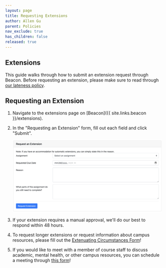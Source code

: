 ```yaml
---
layout: page
title: Requesting Extensions
author: Allen Gu
parent: Policies
nav_exclude: true
has_children: false
released: true
---
```


## Extensions

This guide walks through how to submit an extension request through Beacon. Before requesting an extension, please make sure to read through [our lateness policy](/policies#lateness).

## Requesting an Extension

1. Navigate to the extensions page on [Beacon]({{ site.links.beacon }}/extensions).
2. In the "Requesting an Extension" form, fill out each field and click "Submit".

   ![Extensions form](extensions-form.png)

3. If your extension requires a manual approval, we'll do our best to respond within 48 hours.
4. To request longer extensions or request information about campus resources, please fill out the [Extenuating Circumstances Form](https://forms.gle/ttnxv8qjGmfYr3Hg9)!
5. If you would like to meet with a member of course staff to discuss academic, mental health, or other campus resources, you can schedule a meeting through [this form](https://forms.gle/Lf6KfY8tw16cmriW9)!
